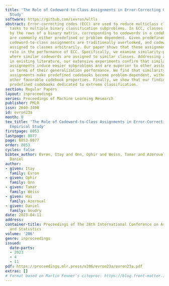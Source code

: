```yaml
---
title: 'The Role of Codeword-to-Class Assignments in Error-Correcting Codes: An Empirical
  Study'
software: https://github.com/ievron/wltls
abstract: Error-correcting codes (ECC) are used to reduce multiclass classification
  tasks to multiple binary classification subproblems. In ECC, classes are represented
  by the rows of a binary matrix, corresponding to codewords in a codebook. Codebooks
  are commonly either predefined or problem dependent. Given predefined codebooks,
  codeword-to-class assignments are traditionally overlooked, and codewords are implicitly
  assigned to classes arbitrarily. Our paper shows that these assignments play a major
  role in the performance of ECC. Specifically, we examine similarity-preserving assignments,
  where similar codewords are assigned to similar classes. Addressing a controversy
  in existing literature, our extensive experiments confirm that similarity-preserving
  assignments induce easier subproblems and are superior to other assignment policies
  in terms of their generalization performance. We find that similarity-preserving
  assignments make predefined codebooks become problem-dependent, without altering
  other favorable codebook properties. Finally, we show that our findings can improve
  predefined codebooks dedicated to extreme classification.
section: Regular Papers
layout: inproceedings
series: Proceedings of Machine Learning Research
publisher: PMLR
issn: 2640-3498
id: evron23a
month: 0
tex_title: 'The Role of Codeword-to-Class Assignments in Error-Correcting Codes: An
  Empirical Study'
firstpage: 8053
lastpage: 8077
page: 8053-8077
order: 8053
cycles: false
bibtex_author: Evron, Itay and Onn, Ophir and Weiss, Tamar and Azeroual, Hai and Soudry,
  Daniel
author:
- given: Itay
  family: Evron
- given: Ophir
  family: Onn
- given: Tamar
  family: Weiss
- given: Hai
  family: Azeroual
- given: Daniel
  family: Soudry
date: 2023-04-11
address:
container-title: Proceedings of The 26th International Conference on Artificial Intelligence
  and Statistics
volume: '206'
genre: inproceedings
issued:
  date-parts:
  - 2023
  - 4
  - 11
pdf: https://proceedings.mlr.press/v206/evron23a/evron23a.pdf
extras: []
# Format based on Martin Fenner's citeproc: https://blog.front-matter.io/posts/citeproc-yaml-for-bibliographies/
---
```

